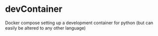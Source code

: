 # devContainer
Docker compose setting up a development container for python (but can easily be altered to any other language)
